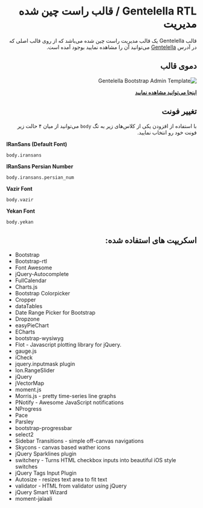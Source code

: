 <div dir="RTL" align="right" style="direction:rtl;text-align:right;">

# Gentelella RTL / قالب راست چین شده مدیریت
قالب Gentelella یک قالب مدیریت راست چین شده می‌باشد که از روی قالب اصلی که در آدرس [Gentelella](https://github.com/puikinsh/gentelella) می‌توانید آن را مشاهده نمایید بوجود آمده است.
  
## دموی قالب
![Gentelella Bootstrap Admin Template](https://github.com/mortezakarimi/gentelella-rtl/blob/master/documentation/images/demo-template.png)

**[اینجا می‌توانید مشاهده نمایید](https://mortezakarimi.github.io/gentelella-rtl/public/index.html)**


## تغییر فونت

با استفاده از افزودن یکی از کلاس‌های زیر به تگ `body` می‌توانید از میان ۴ حالت زیر فونت خود رو انتخاب نمایید.

<div dir="LTR" align="left" style="direction:ltr;text-align:left;">

**IRanSans (Default Font)**

```
body.iransans
```

**IRanSans Persian Number**

```
body.iransans.persian_num
```

**Vazir Font**

```
body.vazir
```

**Yekan Font**

```
body.yekan
```

</div>

## اسکریپت های استفاده شده:
<div dir="LTR" align="left" style="direction:ltr;text-align:left;">

* Bootstrap
* Bootstrap-rtl
* Font Awesome
* jQuery-Autocomplete
* FullCalendar
* Charts.js
* Bootstrap Colorpicker
* Cropper
* dataTables
* Date Range Picker for Bootstrap
* Dropzone
* easyPieChart
* ECharts
* bootstrap-wysiwyg
* Flot - Javascript plotting library for jQuery.
* gauge.js
* iCheck
* jquery.inputmask plugin
* Ion.RangeSlider
* jQuery
* jVectorMap
* moment.js
* Morris.js - pretty time-series line graphs
* PNotify - Awesome JavaScript notifications
* NProgress
* Pace
* Parsley
* bootstrap-progressbar
* select2
* Sidebar Transitions - simple off-canvas navigations
* Skycons - canvas based wather icons
* jQuery Sparklines plugin
* switchery - Turns HTML checkbox inputs into beautiful iOS style switches
* jQuery Tags Input Plugin
* Autosize - resizes text area to fit text
* validator - HTML from validator using jQuery
* jQuery Smart Wizard
* moment-jalaali

</div>

</div>
</div>

